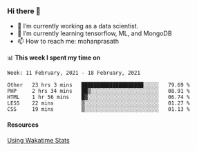 ### Hi there 👋

- 🔭 I’m currently working as a data scientist.
- 🌱 I’m currently learning tensorflow, ML, and MongoDB
- 📫 How to reach me: mohanprasath

📊 **This week I spent my time on**
<!--START_SECTION:waka-->
```text
Week: 11 February, 2021 - 18 February, 2021

Other   23 hrs 3 mins   ████████████████████░░░░░   79.69 % 
PHP     2 hrs 34 mins   ██▒░░░░░░░░░░░░░░░░░░░░░░   08.91 % 
HTML    1 hr 56 mins    █▓░░░░░░░░░░░░░░░░░░░░░░░   06.74 % 
LESS    22 mins         ▒░░░░░░░░░░░░░░░░░░░░░░░░   01.27 % 
CSS     19 mins         ▒░░░░░░░░░░░░░░░░░░░░░░░░   01.13 % 
```
<!--END_SECTION:waka-->

#### Resources
[Using Wakatime Stats](https://github.com/marketplace/actions/waka-readme)
